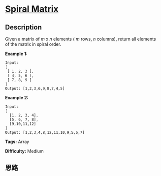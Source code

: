 # [Spiral Matrix][title]

## Description

Given a matrix of _m_ x _n_ elements ( _m_ rows, _n_ columns), return all
elements of the matrix in spiral order.

**Example 1:**
            Input:    [     [ 1, 2, 3 ],     [ 4, 5, 6 ],     [ 7, 8, 9 ]    ]    Output: [1,2,3,6,9,8,7,4,5]    

**Example 2:**
            Input:    [      [1, 2, 3, 4],      [5, 6, 7, 8],      [9,10,11,12]    ]    Output: [1,2,3,4,8,12,11,10,9,5,6,7]    


**Tags:** Array

**Difficulty:** Medium

## 思路

[title]: https://leetcode.com/problems/spiral-matrix
